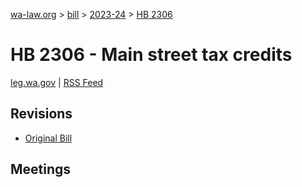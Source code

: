[wa-law.org](/) > [bill](/bill/) > [2023-24](/bill/2023-24/) > [HB 2306](/bill/2023-24/hb/2306/)

# HB 2306 - Main street tax credits
[leg.wa.gov](https://app.leg.wa.gov/billsummary?BillNumber=2306&Year=2023&Initiative=false) | [RSS Feed](./rss.xml)

## Revisions
* [Original Bill](1/)

## Meetings